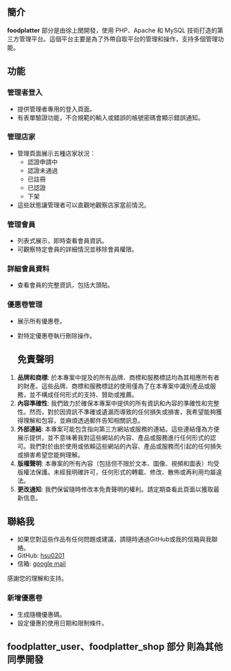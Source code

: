 ## 簡介
**foodplatter** 部分是由徐上閔開發，使用 PHP、Apache 和 MySQL 技術打造的第三方管理平台。這個平台主要是為了外帶自取平台的管理和操作，支持多個管理功能。

## 功能

### 管理者登入
- 提供管理者專用的登入頁面。
- 有表單驗證功能，不合規範的輸入或錯誤的帳號密碼會顯示錯誤通知。

### 管理店家
- 管理頁面展示五種店家狀況：
  - 認證申請中
  - 認證未通過
  - 已註冊
  - 已認證
  - 下架
- 這些狀態讓管理者可以直觀地觀察店家當前情況。

### 管理會員
- 列表式展示，即時查看會員資訊。
- 可觀察特定會員的詳細情況並移除會員權限。

### 詳細會員資料
- 查看會員的完整資訊，包括大頭貼。

### 優惠卷管理
- 展示所有優惠卷。
- 對特定優惠卷執行刪除操作。

  ## 免責聲明

1. **品牌和商標**: 於本專案中提及的所有品牌、商標和服務標誌均為其相應所有者的財產。這些品牌、商標和服務標誌的使用僅為了在本專案中識別產品或服務，並不構成任何形式的支持、贊助或推薦。
2. **內容準確性**: 我們致力於確保本專案中提供的所有資訊和內容的準確性和完整性。然而，對於因資訊不準確或遺漏而導致的任何損失或損害，我希望能夠獲得理解和包容，並麻煩透過郵件告知相關訊息。
3. **外部連結**: 本專案可能包含指向第三方網站或服務的連結。這些連結僅為方便展示提供，並不意味著我對這些網站的內容、產品或服務進行任何形式的認可。我們對於由於使用或依賴這些網站的內容、產品或服務而引起的任何損失或損害希望您能夠理解。
4. **版權聲明**: 本專案的所有內容（包括但不限於文本、圖像、視頻和圖表）均受版權法保護。未經我明確許可，任何形式的轉載、修改、散佈或再利用均屬違法。
5. **更改通知**: 我們保留隨時修改本免責聲明的權利。請定期查看此頁面以獲取最新信息。

## 聯絡我

- 如果您對這些作品有任何問題或建議，請隨時通過GitHub或我的信箱與我聯絡。
- GitHub: [hsu0201](https://github.com/HSU0201)
- 信箱: [google mail](https://mail.google.com/mail/u/0/?fs=1&tf=cm&source=mailto&su=Hello+Ben,+From+Github&to=happymin0318@gmail.com)

感謝您的理解和支持。

### 新增優惠卷
- 生成隨機優惠碼。
- 設定優惠的使用日期和限制條件。


## **foodplatter_user、foodplatter_shop** 部分 則為其他同學開發
